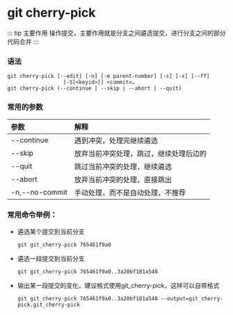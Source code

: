 # git cherry-pick

::: tip 主要作用
操作提交，主要作用就是分支之间遴选提交，进行分支之间的部分代码合并
:::

### 语法

```git
git cherry-pick [--edit] [-n] [-m parent-number] [-s] [-x] [--ff]
                  [-S[<keyid>]] <commit>…​
git cherry-pick (--continue | --skip | --abort | --quit)
```

### 常用的参数

| 参数             | 解释                  |
|:-------------- |:------------------- |
| --continue     | 遇到冲突，处理完继续遴选        |
| --skip         | 放弃当前冲突处理，跳过，继续处理后边的 |
| --quit         | 跳过当前冲突的处理，继续遴选      |
| --abort        | 放弃当前冲突的处理，直接跳出      |
| -n,--no-commit | 手动处理，而不是自动处理，不推荐    |

### 常用命令举例：

- 遴选某个提交到当前分支
  
  ```git
  git git_cherry-pick 765461f9a0
  ```

- 遴选一段提交到当前分支
  
  ```git
  git git_cherry-pick 765461f9a0..3a20bf181a548
  ```

- 输出某一段提交的变化，建议格式使用git_cherry-pick，这样可以自带格式
  
  ```git
  git git_cherry-pick 765461f9a0..3a20bf181a548 --output=git_cherry-pick.git_cherry-pick
  ```
